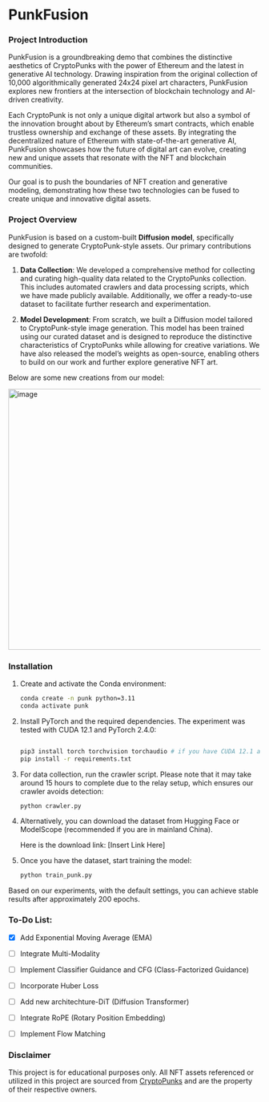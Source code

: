# PunkFusion 

### Project Introduction

PunkFusion is a groundbreaking demo that combines the distinctive aesthetics of CryptoPunks with the power of Ethereum and the latest in generative AI technology. Drawing inspiration from the original collection of 10,000 algorithmically generated 24x24 pixel art characters, PunkFusion explores new frontiers at the intersection of blockchain technology and AI-driven creativity.

Each CryptoPunk is not only a unique digital artwork but also a symbol of the innovation brought about by Ethereum’s smart contracts, which enable trustless ownership and exchange of these assets. By integrating the decentralized nature of Ethereum with state-of-the-art generative AI, PunkFusion showcases how the future of digital art can evolve, creating new and unique assets that resonate with the NFT and blockchain communities.

Our goal is to push the boundaries of NFT creation and generative modeling, demonstrating how these two technologies can be fused to create unique and innovative digital assets.

### Project Overview

PunkFusion is based on a custom-built **Diffusion model**, specifically designed to generate CryptoPunk-style assets. Our primary contributions are twofold:

1. **Data Collection**: We developed a comprehensive method for collecting and curating high-quality data related to the CryptoPunks collection. This includes automated crawlers and data processing scripts, which we have made publicly available. Additionally, we offer a ready-to-use dataset to facilitate further research and experimentation.
  
2. **Model Development**: From scratch, we built a Diffusion model tailored to CryptoPunk-style image generation. This model has been trained using our curated dataset and is designed to reproduce the distinctive characteristics of CryptoPunks while allowing for creative variations. We have also released the model’s weights as open-source, enabling others to build on our work and further explore generative NFT art.

Below are some new creations from our model:

<img width="521" alt="image" src="https://github.com/user-attachments/assets/9e280f49-4fb8-4a7f-83d5-dcc19ccbb900">


### Installation

1. Create and activate the Conda environment:

   ```bash
   conda create -n punk python=3.11
   conda activate punk

2. Install PyTorch and the required dependencies. The experiment was tested with CUDA 12.1 and PyTorch 2.4.0:

   ```bash
   
   pip3 install torch torchvision torchaudio # if you have CUDA 12.1 and a linux machine
   pip install -r requirements.txt

3. For data collection, run the crawler script. Please note that it may take around 15 hours to complete due to the relay setup, which ensures our crawler avoids detection:

   ```bash
   python crawler.py

4. Alternatively, you can download the dataset from Hugging Face or ModelScope (recommended if you are in mainland China).

   
   Here is the download link: [Insert Link Here]

6. Once you have the dataset, start training the model:

   ```bash
   python train_punk.py

Based on our experiments, with the default settings, you can achieve stable results after approximately 200 epochs.

### To-Do List:
- [x] Add Exponential Moving Average (EMA)
- [ ] Integrate Multi-Modality
- [ ] Implement Classifier Guidance and CFG (Class-Factorized Guidance)
- [ ] Incorporate Huber Loss
- [ ] Add new architechture-DiT (Diffusion Transformer)
- [ ] Integrate RoPE (Rotary Position Embedding)
- [ ] Implement Flow Matching


### Disclaimer

This project is for educational purposes only. All NFT assets referenced or utilized in this project are sourced from [CryptoPunks](https://cryptopunks.app/) and are the property of their respective owners.
